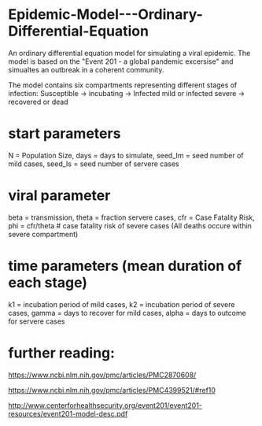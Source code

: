 # Epidemic-Model---Ordinary-Differential-Equation
An ordinary differential equation model for simulating a viral epidemic. The model is based on the "Event 201 - a global pandemic excersise" and simualtes an outbreak in a coherent community.

The	model	contains	six	compartments	representing	different	stages	of	
infection:
Susceptible -> incubating -> Infected mild or infected severe -> recovered or dead

# start parameters
  N = Population Size,
  days = days to simulate,
  seed_Im = seed number of mild cases,
  seed_Is = seed number of servere cases

# viral parameter
 beta = transmission,
 theta = fraction servere cases,
 cfr = Case Fatality Risk,
 phi = cfr/theta # case fatality risk of severe cases (All deaths occure within severe compartment)

# time parameters (mean duration of each stage)
  k1 = incubation period of mild cases,
  k2 = incubation period of severe cases, 
  gamma = days to recover for mild cases,
  alpha = days to outcome for servere cases

# further reading: 
  https://www.ncbi.nlm.nih.gov/pmc/articles/PMC2870608/

  https://www.ncbi.nlm.nih.gov/pmc/articles/PMC4399521/#ref10

  http://www.centerforhealthsecurity.org/event201/event201-resources/event201-model-desc.pdf
